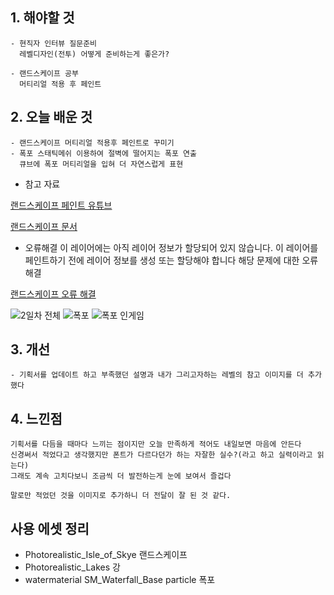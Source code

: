 ## 1. 해야할 것
```
- 현직자 인터뷰 질문준비
  레벨디자인(전투) 어떻게 준비하는게 좋은가?

- 랜드스케이프 공부
  머티리얼 적용 후 페인트
```

## 2. 오늘 배운 것
```
- 랜드스케이프 머티리얼 적용후 페인트로 꾸미기
- 폭포 스태틱메쉬 이용하여 절벽에 떨어지는 폭포 연출
  큐브에 폭포 머티리얼을 입혀 더 자연스럽게 표현
```
- 참고 자료
  
[랜드스케이프 페인트 유튜브](https://youtu.be/qNGg1NmRsZc?si=atdAeiySLUXTGFza)

[랜드스케이프 문서](https://docs.unrealengine.com/4.27/ko/BuildingWorlds/Landscape/Editing/PaintMode/)


- 오류해결
  이 레이어에는 아직 레이어 정보가 할당되어 있지 않습니다. 이 레이어를 페인트하기 전에 레이어 정보를 생성 또는 할당해야 합니다
  해당 문제에 대한 오류 해결
  
[랜드스케이프 오류 해결](https://docs.unrealengine.com/4.26/ko/BuildingWorlds/Landscape/QuickStart/5/)


![2일차 전체](https://github.com/JM94Ent/TIL-WIL/assets/143363550/1a18b2c9-c074-4a74-aadf-d4454914fbc8)
![폭포](https://github.com/JM94Ent/TIL-WIL/assets/143363550/ca0b3a26-fa98-46c6-869d-421440a6cd6f)
![폭포 인게임](https://github.com/JM94Ent/TIL-WIL/assets/143363550/1400ad5d-bb5c-4b0a-92bc-74af03d03537)

## 3. 개선
```
- 기획서를 업데이트 하고 부족했던 설명과 내가 그리고자하는 레벨의 참고 이미지를 더 추가했다
```

## 4. 느낀점
```
기획서를 다듬을 때마다 느끼는 점이지만 오늘 만족하게 적어도 내일보면 마음에 안든다
신경써서 적었다고 생각했지만 폰트가 다르다던가 하는 자잘한 실수?(라고 하고 실력이라고 읽는다)
그래도 계속 고치다보니 조금씩 더 발전하는게 눈에 보여서 즐겁다

말로만 적었던 것을 이미지로 추가하니 더 전달이 잘 된 것 같다.
```

## 사용 에셋 정리

- Photorealistic_Isle_of_Skye
  랜드스케이프
- Photorealistic_Lakes
  강
- watermaterial
  SM_Waterfall_Base
  particle
  폭포
